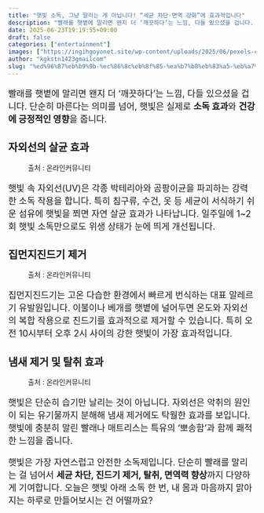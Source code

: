 ```yaml
---
title: "햇빛 소독, 그냥 말리는 게 아닙니다! “세균 차단·면역 강화”에 효과적입니다"
description: "빨래를 햇볕에 말리면 왠지 더 ‘깨끗하다’는 느낌, 다들 있으셨을 겁니다. 단순히 마른다는 의미를 넘어, 햇빛은 실제로 소독 효과와 건강에 긍정적인 영향을 줍니다."
date: 2025-06-23T19:19:55+09:00
draft: false
categories: ["entertainment"]
images: ["https://ingihgoyonet.site/wp-content/uploads/2025/06/pexels-curtis-adams-1694007-7601271-1-1024x683.jpg", "https://ingihgoyonet.site/wp-content/uploads/2025/06/pexels-pixabay-206395-681x1024.jpg", "https://ingihgoyonet.site/wp-content/uploads/2025/06/pexels-saleon-quiney-59795-215511-1024x576.jpg"]
author: "kgkstn1423gmailcom"
slug: "%ed%96%87%eb%b9%9b-%ec%86%8c%eb%8f%85-%ea%b7%b8%eb%83%a5-%eb%a7%90%eb%a6%ac%eb%8a%94-%ea%b2%8c-%ec%95%84%eb%8b%99%eb%8b%88%eb%8b%a4-%ec%84%b8%ea%b7%a0-%ec%b0%a8%eb%8b%a8%c2%b7%eb%a9%b4"
---
```


<p style="font-size:18px">빨래를 햇볕에 말리면 왠지 더 ‘깨끗하다’는 느낌, 다들 있으셨을 겁니다. 단순히 마른다는 의미를 넘어, 햇빛은 실제로 <strong>소독 효과</strong>와 <strong>건강에 긍정적인 영향</strong>을 줍니다. </p> <h2 >자외선의 살균 효과</h2> <figure ><img src="https://ingihgoyonet.site/wp-content/uploads/2025/06/pexels-curtis-adams-1694007-7601271-1-1024x683.jpg" alt="" style="aspect-ratio:16/9;object-fit:cover"/><figcaption >출처 : 온라인커뮤니티</figcaption></figure> <p style="font-size:18px">햇빛 속 자외선(UV)은 각종 박테리아와 곰팡이균을 파괴하는 강력한 소독 작용을 합니다. 특히 침구류, 수건, 옷 등 세균이 서식하기 쉬운 섬유에 햇빛을 쬐면 자연 살균 효과가 나타납니다. 일주일에 1~2회 햇빛 소독만으로도 위생 상태가 눈에 띄게 개선됩니다.</p> <h2 >집먼지진드기 제거</h2> <figure ><img src="https://ingihgoyonet.site/wp-content/uploads/2025/06/pexels-pixabay-206395-681x1024.jpg" alt="" style="aspect-ratio:16/9;object-fit:cover"/><figcaption >출처 : 온라인커뮤니티</figcaption></figure> <p style="font-size:18px">집먼지진드기는 고온 다습한 환경에서 빠르게 번식하는 대표 알레르기 유발원입니다. 이불이나 베개를 햇볕에 널어두면 온도와 자외선의 복합 작용으로 진드기를 효과적으로 제거할 수 있습니다. 특히 오전 10시부터 오후 2시 사이의 강한 햇빛이 가장 효과적입니다.</p> <h2 >냄새 제거 및 탈취 효과</h2> <figure ><img src="https://ingihgoyonet.site/wp-content/uploads/2025/06/pexels-saleon-quiney-59795-215511-1024x576.jpg" alt="" style="aspect-ratio:16/9;object-fit:cover"/><figcaption >출처 : 온라인커뮤니티</figcaption></figure> <p style="font-size:18px">햇빛은 단순히 습기만 날리는 것이 아닙니다. 자외선은 악취의 원인이 되는 유기물까지 분해해 냄새 제거에도 탁월한 효과를 보입니다. 햇빛에 충분히 말린 빨래나 매트리스는 특유의 ‘뽀송함’과 함께 쾌적한 느낌을 줍니다.</p> <p style="font-size:18px">햇빛은 가장 자연스럽고 안전한 소독제입니다. 단순히 빨래를 말리는 걸 넘어서 <strong>세균 차단, 진드기 제거, 탈취, 면역력 향상</strong>까지 다양하게 기여합니다. 오늘은 햇빛 아래 소독 한 번, 내 몸과 마음까지 맑아지는 하루로 만들어보시는 건 어떨까요?</p>